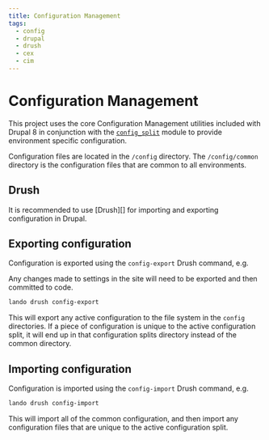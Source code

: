 ```yaml
---
title: Configuration Management
tags:
  - config
  - drupal
  - drush
  - cex
  - cim
---
```

# Configuration Management

This project uses the core Configuration Management utilities included with
Drupal 8 in conjunction with the [`config_split`][] module to provide
environment specific configuration.

Configuration files are located in the `/config` directory. The `/config/common`
directory is the configuration files that are common to all environments.

## Drush

It is recommended to use [Drush][] for importing and exporting configuration in
Drupal.

## Exporting configuration

Configuration is exported using the `config-export` Drush command, e.g.

Any changes made to settings in the site will need to be exported and then
committed to code.

```bash
lando drush config-export
```

This will export any active configuration to the file system in the `config`
directories. If a piece of configuration is unique to the active configuration
split, it will end up in that configuration splits directory instead of the
common directory.

## Importing configuration

Configuration is imported using the `config-import` Drush command, e.g.

```bash
lando drush config-import
```

This will import all of the common configuration, and then import any
configuration files that are unique to the active configuration split.

[`config_split`]: https://www.drupal.org/project/config_split
